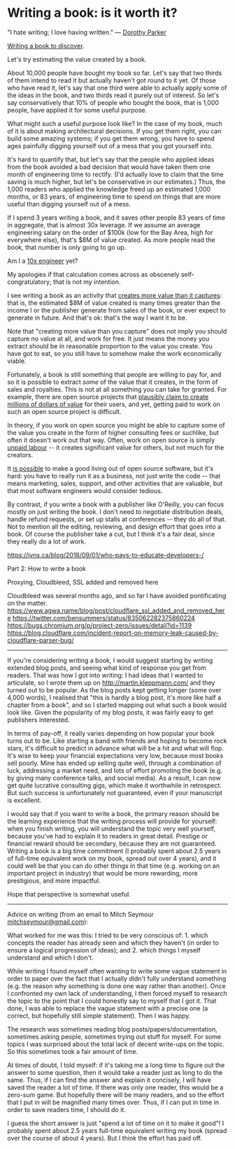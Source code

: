 Writing a book: is it worth it?
===============================

"I hate writing; I love having written."
― [Dorothy Parker](https://www.goodreads.com/quotes/57688-i-hate-writing-i-love-having-written)

[Writing a book to discover](https://twitter.com/michael_nielsen/status/724939636284514304).

Let's try estimating the value created by a book.

About 10,000 people have bought my book so far. Let's say that two thirds of them intend to read it
but actually haven't got round to it yet. Of those who have read it, let's say that one third were
able to actually apply some of the ideas in the book, and two thirds read it purely out of interest.
So let's say conservatively that 10% of people who bought the book, that is 1,000 people, have
applied it for some useful purpose.

What might such a useful purpose look like? In the case of my book, much of it is about making
architectural decisions. If you get them right, you can build some amazing systems; if you get them
wrong, you have to spend ages painfully digging yourself out of a mess that you got yourself into.

It's hard to quantify that, but let's say that the people who applied ideas from the book avoided
a bad decision that would have taken them one month of engineering time to rectify. (I'd actually
love to claim that the time saving is much higher, but let's be conservative in our estimates.)
Thus, the 1,000 readers who applied the knowledge freed up an estimated 1,000 months, or 83 years,
of engineering time to spend on things that are more useful than digging yourself out of a mess.

If I spend 3 years writing a book, and it saves other people 83 years of time in aggregate, that is
almost 30x leverage. If we assume an average engineering salary on the order of $100k (low for the
Bay Area, high for everywhere else), that's $8M of value created. As more people read the book, that
number is only going to go up.

Am I a [10x engineer](https://twitter.com/peterseibel/status/512615519934230528) yet?

My apologies if that calculation comes across as obscenely self-congratulatory; that is not my
intention.

I see writing a book as an activity that
[creates more value than it captures](http://radar.oreilly.com/2009/01/work-on-stuff-that-matters-fir.html):
that is, the estimated $8M of value created is many times greater than the income I or the publisher
generate from sales of the book, or ever expect to generate in future. And that's ok: that's the way
I want it to be.

Note that "creating more value than you capture" does not imply you should capture no value at all,
and work for free. It just means the money you extract should be in reasonable proportion to the
value you create. You have got to eat, so you still have to somehow make the work economically viable.

Fortunately, a book is still something that people are willing to pay for, and so it is possible to
extract *some* of the value that it creates, in the form of sales and royalties. This is not at all
something you can take for granted. For example, there are open source projects that [plausibly
claim to create millions of dollars of value](http://www.drmaciver.com/2015/08/throwing-in-the-towel/)
for their users, and yet, getting paid to work on such an open source project is difficult.

In theory, if you work on open source you might be able to capture some of the value you create
in the form of higher consulting fees or suchlike, but often it doesn't work out that way. Often, work
on open source is simply
[unpaid labour](http://www.ashedryden.com/blog/the-ethics-of-unpaid-labor-and-the-oss-community) --
it creates significant value for others, but not much for the creators. 

It [is possible](http://www.mikeperham.com/2016/01/05/contributed-systems-2015/) to make a good
living out of open source software, but it's hard: you have to really run it as a business, not just
write the code -- that means marketing, sales, support, and other activities that are valuable, but
that most software engineers would consider tedious.

By contrast, if you write a book with a publisher like O'Reilly, you can focus mostly on just
writing the book. I don't need to negotiate distribution deals, handle refund requests, or set up
stalls at conferences -- they do all of that.  Not to mention all the editing, reviewing, and design
effort that goes into a book. Of course the publisher take a cut, but I think it's a fair deal,
since they really do a lot of work.

https://jvns.ca/blog/2018/09/01/who-pays-to-educate-developers-/


Part 2: How to write a book

Proxying, Cloudbleed, SSL added and removed here

Cloudbleed was several months ago, and so far I have avoided pontificating on the matter.
https://www.agwa.name/blog/post/cloudflare_ssl_added_and_removed_here
https://twitter.com/bensummers/status/835062282375860224
https://bugs.chromium.org/p/project-zero/issues/detail?id=1139
https://blog.cloudflare.com/incident-report-on-memory-leak-caused-by-cloudflare-parser-bug/


* * *

If you're considering writing a book, I would suggest starting by writing extended blog posts, and
seeing what kind of response you get from readers. That was how I got into writing: I had ideas that
I wanted to articulate, so I wrote them up on http://martin.kleppmann.com/ and they turned out to be
popular. As the blog posts kept getting longer (some over 4,000 words), I realised that "this is
hardly a blog post, it's more like half a chapter from a book", and so I started mapping out what
such a book would look like. Given the popularity of my blog posts, it was fairly easy to get
publishers interested.

In terms of pay-off, it really varies depending on how popular your book turns out to be. Like
starting a band with friends and hoping to become rock stars, it's difficult to predict in advance
what will be a hit and what will flop. It's wise to keep your financial expectations very low,
because most books sell poorly. Mine has ended up selling quite well, through a combination of luck,
addressing a market need, and lots of effort promoting the book (e.g. by giving many conference
talks, and social media). As a result, I can now get quite lucrative consulting gigs, which make it
worthwhile in retrospect. But such success is unfortunately not guaranteed, even if your manuscript
is excellent.

I would say that if you want to write a book, the primary reason should be the learning experience
that the writing process will provide for yourself: when you finish writing, you will understand the
topic very well yourself, because you've had to explain it to readers in great detail. Prestige or
financial reward should be secondary, because they are not guaranteed. Writing a book is a big time
commitment (I probably spent about 2.5 years of full-time equivalent work on my book, spread out
over 4 years), and it could well be that you can do other things in that time (e.g. working on an
important project in industry) that would be more rewarding, more prestigious, and more impactful.

Hope that perspective is somewhat useful.

* * *

Advice on writing (from an email to Mitch Seymour <mitchseymour@gmail.com>):

What worked for me was this: I tried to be very conscious of: 1. which concepts the reader has
already seen and which they haven't (in order to ensure a logical progression of ideas); and 2.
which things I myself understand and which I don't.

While writing I found myself often wanting to write some vague statement in order to paper over the
fact that I actually didn't fully understand something (e.g. the reason why something is done one
way rather than another). Once I confronted my own lack of understanding, I then forced myself to
research the topic to the point that I could honestly say to myself that I got it. That done, I was
able to replace the vague statement with a precise one (a correct, but hopefully still simple
statement). Then I was happy.

The research was sometimes reading blog posts/papers/documentation, sometimes asking people,
sometimes trying out stuff for myself. For some topics I was surprised about the total lack of
decent write-ups on the topic. So this sometimes took a fair amount of time.

At times of doubt, I told myself: if it's taking me a long time to figure out the answer to some
question, then it would take a reader just as long to do the same. Thus, if I can find the answer
and explain it concisely, I will have saved the reader a lot of time. If there was only one reader,
this would be a zero-sum game. But hopefully there will be many readers, and so the effort that
I put in will be magnified many times over. Thus, if I can put in time in order to save readers
time, I should do it.

I guess the short answer is just "spend a lot of time on it to make it good"! I probably spent about
2.5 years full-time equivalent writing my book (spread over the course of about 4 years). But
I think the effort has paid off.
